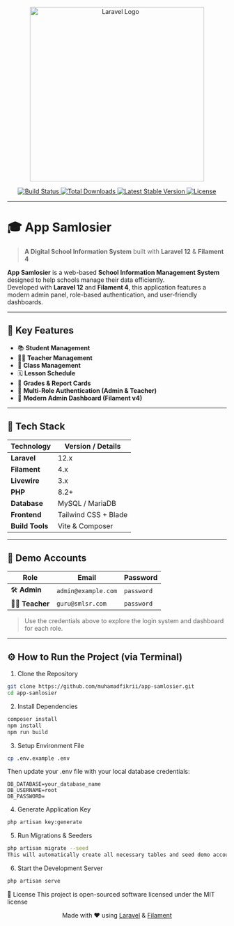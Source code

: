 <p align="center">
  <a href="https://laravel.com" target="_blank">
    <img src="https://raw.githubusercontent.com/laravel/art/master/logo-lockup/5%20SVG/2%20CMYK/1%20Full%20Color/laravel-logolockup-cmyk-red.svg" width="400" alt="Laravel Logo">
  </a>
</p>

<p align="center">
  <a href="https://github.com/laravel/framework/actions">
    <img src="https://github.com/laravel/framework/workflows/tests/badge.svg" alt="Build Status">
  </a>
  <a href="https://packagist.org/packages/laravel/framework">
    <img src="https://img.shields.io/packagist/dt/laravel/framework" alt="Total Downloads">
  </a>
  <a href="https://packagist.org/packages/laravel/framework">
    <img src="https://img.shields.io/packagist/v/laravel/framework" alt="Latest Stable Version">
  </a>
  <a href="https://packagist.org/packages/laravel/framework">
    <img src="https://img.shields.io/packagist/l/laravel/framework" alt="License">
  </a>
</p>

---

# 🎓 App Samlosier
> **A Digital School Information System** built with **Laravel 12** & **Filament 4**

**App Samlosier** is a web-based **School Information Management System** designed to help schools manage their data efficiently.  
Developed with **Laravel 12** and **Filament 4**, this application features a modern admin panel, role-based authentication, and user-friendly dashboards.

---

## 🧩 Key Features

- 📚 **Student Management**
- 👨‍🏫 **Teacher Management**
- 🏫 **Class Management**
- 🗓️ **Lesson Schedule**
- 🧮 **Grades & Report Cards**
- 🔐 **Multi-Role Authentication (Admin & Teacher)**
- 🎨 **Modern Admin Dashboard (Filament v4)**

---

## 🧰 Tech Stack

| Technology | Version / Details |
|-------------|------------------|
| **Laravel** | 12.x |
| **Filament** | 4.x |
| **Livewire** | 3.x |
| **PHP** | 8.2+ |
| **Database** | MySQL / MariaDB |
| **Frontend** | Tailwind CSS + Blade |
| **Build Tools** | Vite & Composer |

---

## 🔐 Demo Accounts

| Role | Email | Password |
|------|----------------------|-----------|
| 🛠️ **Admin** | `admin@example.com` | `password` |
| 👨‍🏫 **Teacher** | `guru@smlsr.com` | `password` |

> Use the credentials above to explore the login system and dashboard for each role.

---

## ⚙️ How to Run the Project (via Terminal)

1. Clone the Repository
```bash
git clone https://github.com/muhamadfikrii/app-samlosier.git
cd app-samlosier
```

2. Install Dependencies
```bash
composer install
npm install
npm run build
```

3. Setup Environment File
```bash
cp .env.example .env
```

Then update your .env file with your local database credentials:
```env
DB_DATABASE=your_database_name
DB_USERNAME=root
DB_PASSWORD=
```

4. Generate Application Key
```bash
php artisan key:generate
```

5. Run Migrations & Seeders
```bash
php artisan migrate --seed
This will automatically create all necessary tables and seed demo accounts.
```

6. Start the Development Server
```bash
php artisan serve
```

🪪 License
This project is open-sourced software licensed under the MIT license

<p align="center"> Made with ❤️ using <a href="https://laravel.com">Laravel</a> & <a href="https://filamentphp.com">Filament</a> </p>